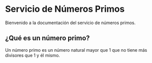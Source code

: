 # Servicio de Números Primos

Bienvenido a la documentación del servicio de números primos.

## ¿Qué es un número primo?

Un número primo es un número natural mayor que 1 que no tiene más divisores que 1 y él mismo.
